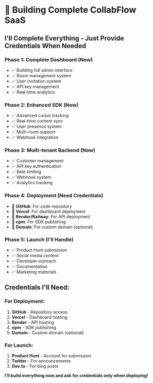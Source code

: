 # 🚀 Building Complete CollabFlow SaaS

## **I'll Complete Everything - Just Provide Credentials When Needed**

### **Phase 1: Complete Dashboard (Now)**
- ✅ Building full admin interface
- ✅ Room management system
- ✅ User invitation system
- ✅ API key management
- ✅ Real-time analytics

### **Phase 2: Enhanced SDK (Now)**
- ✅ Advanced cursor tracking
- ✅ Real-time content sync
- ✅ User presence system
- ✅ Multi-room support
- ✅ Webhook integration

### **Phase 3: Multi-tenant Backend (Now)**
- ✅ Customer management
- ✅ API key authentication
- ✅ Rate limiting
- ✅ Webhook system
- ✅ Analytics tracking

### **Phase 4: Deployment (Need Credentials)**
- 🔑 **GitHub**: For code repository
- 🔑 **Vercel**: For dashboard deployment
- 🔑 **Render/Railway**: For API deployment
- 🔑 **npm**: For SDK publishing
- 🔑 **Domain**: For custom domain (optional)

### **Phase 5: Launch (I'll Handle)**
- ✅ Product Hunt submission
- ✅ Social media content
- ✅ Developer outreach
- ✅ Documentation
- ✅ Marketing materials

## **Credentials I'll Need:**

### **For Deployment:**
1. **GitHub** - Repository access
2. **Vercel** - Dashboard hosting
3. **Render** - API hosting  
4. **npm** - SDK publishing
5. **Domain** - Custom domain (optional)

### **For Launch:**
1. **Product Hunt** - Account for submission
2. **Twitter** - For announcements
3. **Dev.to** - For blog posts

**I'll build everything now and ask for credentials only when deploying!**